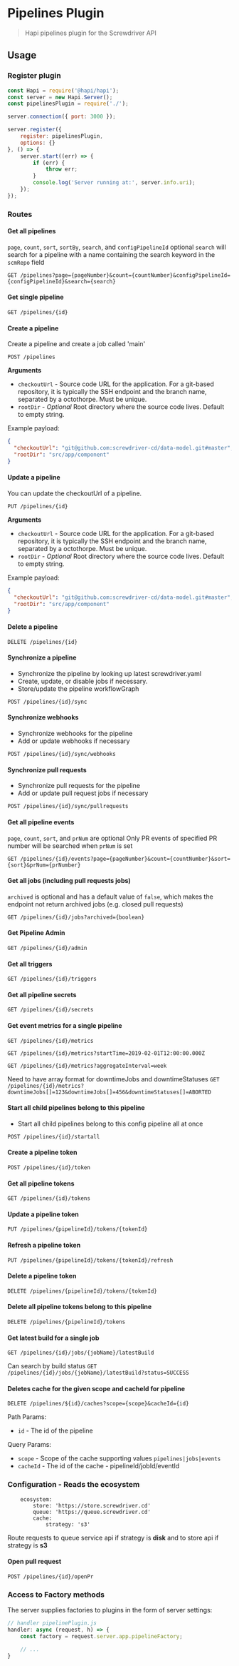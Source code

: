# Pipelines Plugin
> Hapi pipelines plugin for the Screwdriver API

## Usage

### Register plugin

```javascript
const Hapi = require('@hapi/hapi');
const server = new Hapi.Server();
const pipelinesPlugin = require('./');

server.connection({ port: 3000 });

server.register({
    register: pipelinesPlugin,
    options: {}
}, () => {
    server.start((err) => {
        if (err) {
            throw err;
        }
        console.log('Server running at:', server.info.uri);
    });
});
```

### Routes

#### Get all pipelines
`page`, `count`, `sort`, `sortBy`, `search`, and `configPipelineId` optional
`search` will search for a pipeline with a name containing the search keyword in the `scmRepo` field

`GET /pipelines?page={pageNumber}&count={countNumber}&configPipelineId={configPipelineId}&search={search}`

#### Get single pipeline

`GET /pipelines/{id}`

#### Create a pipeline
Create a pipeline and create a job called 'main'

`POST /pipelines`

**Arguments**

* `checkoutUrl` - Source code URL for the application. For a git-based repository, it is typically the SSH endpoint and the branch name, separated by a octothorpe. Must be unique.
* `rootDir` - *Optional* Root directory where the source code lives. Default to empty string.

Example payload:
```json
{
  "checkoutUrl": "git@github.com:screwdriver-cd/data-model.git#master",
  "rootDir": "src/app/component"
}
```

#### Update a pipeline
You can update the checkoutUrl of a pipeline.

`PUT /pipelines/{id}`

**Arguments**

* `checkoutUrl` - Source code URL for the application. For a git-based repository, it is typically the SSH endpoint and the branch name, separated by a octothorpe. Must be unique.
* `rootDir` - *Optional* Root directory where the source code lives. Default to empty string.

Example payload:
```json
{
  "checkoutUrl": "git@github.com:screwdriver-cd/data-model.git#master",
  "rootDir": "src/app/component"
}
```

#### Delete a pipeline

`DELETE /pipelines/{id}`

#### Synchronize a pipeline
* Synchronize the pipeline by looking up latest screwdriver.yaml
* Create, update, or disable jobs if necessary.
* Store/update the pipeline workflowGraph

`POST /pipelines/{id}/sync`

#### Synchronize webhooks
* Synchronize webhooks for the pipeline
* Add or update webhooks if necessary

`POST /pipelines/{id}/sync/webhooks`

#### Synchronize pull requests
* Synchronize pull requests for the pipeline
* Add or update pull request jobs if necessary

`POST /pipelines/{id}/sync/pullrequests`

#### Get all pipeline events
`page`, `count`, `sort`, and `prNum` are optional
Only PR events of specified PR number will be searched when `prNum` is set

`GET /pipelines/{id}/events?page={pageNumber}&count={countNumber}&sort={sort}&prNum={prNumber}`

#### Get all jobs (including pull requests jobs)
`archived` is optional and has a default value of `false`, which makes the endpoint not return archived jobs (e.g. closed pull requests)

`GET /pipelines/{id}/jobs?archived={boolean}`

#### Get Pipeline Admin
`GET /pipelines/{id}/admin`

#### Get all triggers

`GET /pipelines/{id}/triggers`

#### Get all pipeline secrets

`GET /pipelines/{id}/secrets`

#### Get event metrics for a single pipeline
`GET /pipelines/{id}/metrics`

`GET /pipelines/{id}/metrics?startTime=2019-02-01T12:00:00.000Z`

`GET /pipelines/{id}/metrics?aggregateInterval=week`

Need to have array format for downtimeJobs and downtimeStatuses
`GET /pipelines/{id}/metrics?downtimeJobs[]=123&downtimeJobs[]=456&downtimeStatuses[]=ABORTED`

#### Start all child pipelines belong to this pipeline
* Start all child pipelines belong to this config pipeline all at once

`POST /pipelines/{id}/startall`

#### Create a pipeline token

`POST /pipelines/{id}/token`

#### Get all pipeline tokens

`GET /pipelines/{id}/tokens`

#### Update a pipeline token

`PUT /pipelines/{pipelineId}/tokens/{tokenId}`

#### Refresh a pipeline token

`PUT /pipelines/{pipelineId}/tokens/{tokenId}/refresh`

#### Delete a pipeline token

`DELETE /pipelines/{pipelineId}/tokens/{tokenId}`

#### Delete all pipeline tokens belong to this pipeline

`DELETE /pipelines/{pipelineId}/tokens`

#### Get latest build for a single job
`GET /pipelines/{id}/jobs/{jobName}/latestBuild`

Can search by build status
`GET /pipelines/{id}/jobs/{jobName}/latestBuild?status=SUCCESS`

#### Deletes cache for the given scope and cacheId for pipeline
`DELETE /pipelines/${id}/caches?scope={scope}&cacheId={id}`

Path Params:
* `id` - The id of the pipeline

Query Params:

* `scope` - Scope of the cache supporting values `pipelines|jobs|events`
* `cacheId` - The id of the cache - pipelineId/jobId/eventId

### Configuration - Reads the ecosystem
```
    ecosystem:
        store: 'https://store.screwdriver.cd'
        queue: 'https://queue.screwdriver.cd'
        cache:
            strategy: 's3'
```
Route requests to queue service api if strategy is **disk** and to store api if strategy is **s3**

#### Open pull request
`POST /pipelines/{id}/openPr`

### Access to Factory methods
The server supplies factories to plugins in the form of server settings:

```js
// handler pipelinePlugin.js
handler: async (request, h) => {
    const factory = request.server.app.pipelineFactory;

    // ...
}
```
